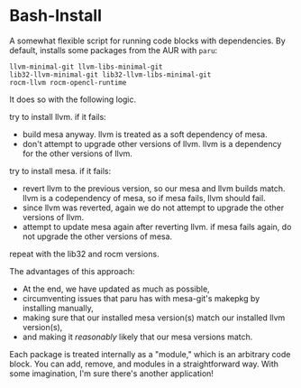 # Bash-Install
A somewhat flexible script for running code blocks with dependencies. By default, installs some packages from the AUR with `paru`:

    llvm-minimal-git llvm-libs-minimal-git
    lib32-llvm-minimal-git lib32-llvm-libs-minimal-git
    rocm-llvm rocm-opencl-runtime
 
It does so with the following logic.

try to install llvm. if it fails:

* build mesa anyway. llvm is treated as a soft dependency of mesa.
* don't attempt to upgrade other versions of llvm. llvm is a dependency for the other versions of llvm.

try to install mesa. if it fails:

* revert llvm to the previous version, so our mesa and llvm builds match. llvm is a codependency of mesa, so if mesa fails, llvm should fail.
* since llvm was reverted, again we do not attempt to upgrade the other versions of llvm.
* attempt to update mesa again after reverting llvm. if mesa fails again, do not upgrade the other versions of mesa.

repeat with the lib32 and rocm versions.

The advantages of this approach:
* At the end, we have updated as much as possible,
* circumventing issues that paru has with mesa-git's makepkg by installing manually,
* making sure that our installed mesa version(s) match our installed llvm version(s), 
* and making it *reasonably* likely that our mesa versions match.

Each package is treated internally as a "module," which is an arbitrary code block. You can add, remove, and modules in a straightforward way. With some imagination, I'm sure there's another application!

